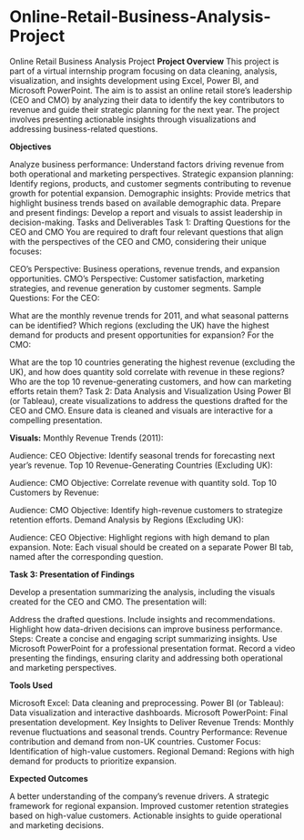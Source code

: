 # Online-Retail-Business-Analysis-Project
Online Retail Business Analysis Project
**Project Overview**
This project is part of a virtual internship program focusing on data cleaning, analysis, visualization, and insights development using Excel, Power BI, and Microsoft PowerPoint. The aim is to assist an online retail store’s leadership (CEO and CMO) by analyzing their data to identify the key contributors to revenue and guide their strategic planning for the next year. The project involves presenting actionable insights through visualizations and addressing business-related questions.

**Objectives**

Analyze business performance: Understand factors driving revenue from both operational and marketing perspectives.
Strategic expansion planning: Identify regions, products, and customer segments contributing to revenue growth for potential expansion.
Demographic insights: Provide metrics that highlight business trends based on available demographic data.
Prepare and present findings: Develop a report and visuals to assist leadership in decision-making.
Tasks and Deliverables
Task 1: Drafting Questions for the CEO and CMO
You are required to draft four relevant questions that align with the perspectives of the CEO and CMO, considering their unique focuses:

CEO’s Perspective: Business operations, revenue trends, and expansion opportunities.
CMO’s Perspective: Customer satisfaction, marketing strategies, and revenue generation by customer segments.
Sample Questions:
For the CEO:

What are the monthly revenue trends for 2011, and what seasonal patterns can be identified?
Which regions (excluding the UK) have the highest demand for products and present opportunities for expansion?
For the CMO:

What are the top 10 countries generating the highest revenue (excluding the UK), and how does quantity sold correlate with revenue in these regions?
Who are the top 10 revenue-generating customers, and how can marketing efforts retain them?
Task 2: Data Analysis and Visualization
Using Power BI (or Tableau), create visualizations to address the questions drafted for the CEO and CMO. Ensure data is cleaned and visuals are interactive for a compelling presentation.

**Visuals:**
Monthly Revenue Trends (2011):

Audience: CEO
Objective: Identify seasonal trends for forecasting next year’s revenue.
Top 10 Revenue-Generating Countries (Excluding UK):

Audience: CMO
Objective: Correlate revenue with quantity sold.
Top 10 Customers by Revenue:

Audience: CMO
Objective: Identify high-revenue customers to strategize retention efforts.
Demand Analysis by Regions (Excluding UK):

Audience: CEO
Objective: Highlight regions with high demand to plan expansion.
Note: Each visual should be created on a separate Power BI tab, named after the corresponding question.

**Task 3: Presentation of Findings**

Develop a presentation summarizing the analysis, including the visuals created for the CEO and CMO. The presentation will:

Address the drafted questions.
Include insights and recommendations.
Highlight how data-driven decisions can improve business performance.
Steps:
Create a concise and engaging script summarizing insights.
Use Microsoft PowerPoint for a professional presentation format.
Record a video presenting the findings, ensuring clarity and addressing both operational and marketing perspectives.

**Tools Used**

Microsoft Excel: Data cleaning and preprocessing.
Power BI (or Tableau): Data visualization and interactive dashboards.
Microsoft PowerPoint: Final presentation development.
Key Insights to Deliver
Revenue Trends: Monthly revenue fluctuations and seasonal trends.
Country Performance: Revenue contribution and demand from non-UK countries.
Customer Focus: Identification of high-value customers.
Regional Demand: Regions with high demand for products to prioritize expansion.

**Expected Outcomes**

A better understanding of the company’s revenue drivers.
A strategic framework for regional expansion.
Improved customer retention strategies based on high-value customers.
Actionable insights to guide operational and marketing decisions.
